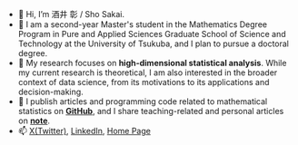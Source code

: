 - 👋 Hi, I’m 酒井 彰 / Sho Sakai.
- 👀 I am a second-year Master's student in the Mathematics Degree Program in Pure and Applied Sciences Graduate School of Science and Technology at the University of Tsukuba, and I plan to pursue a doctoral degree.
- 👀 My research focuses on **high-dimensional statistical analysis**. While my current research is theoretical, I am also interested in the broader context of data science, from its motivations to its applications and decision-making.
- 👀 I publish articles and programming code related to mathematical statistics on **[GitHub](https://github.com/ShoShohh)**, and I share teaching-related and personal articles on **[note](https://note.com/sho_77)**.
- 📫 [X(Twitter)](https://twitter.com/simplesho_CLT), [LinkedIn](https://www.linkedin.com/in/%E5%BD%B0-%E9%85%92%E4%BA%95-2b778b26b/), [Home Page](http://shosakai.notion.site/)

<!---
ShoShohh/ShoShohh is a ✨ special ✨ repository because its `README.md` (this file) appears on your GitHub profile.
You can click the Preview link to take a look at your changes.
--->
